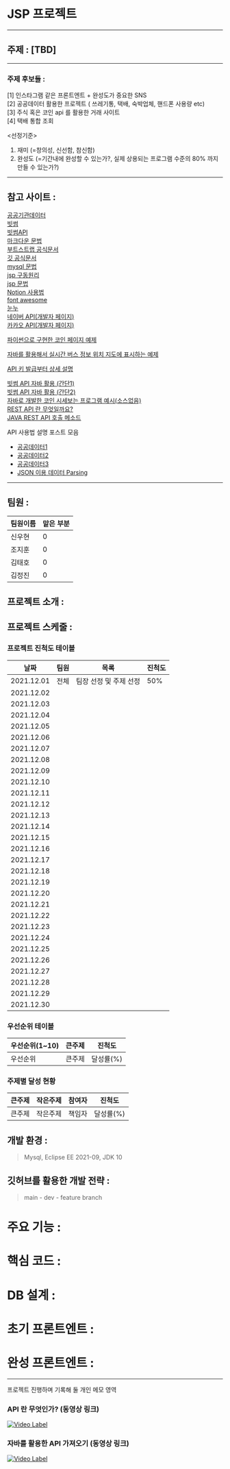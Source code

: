 # JSP 프로젝트
---
## 주제 : [TBD]
---

### 주제 후보들 : 

[1] 인스타그램 같은 프론트엔트 + 완성도가 중요한 SNS  
[2] 공공데이터 활용한 프로젝트 ( 쓰레기통, 택배, 숙박업체, 핸드폰 사용량 etc)  
[3] 주식 혹은 코인 api 를 활용한 거래 사이트   
[4] 택배 통합 조회   

<선정기준>
1. 재미 (=창의성, 신선함, 참신함)  
2. 완성도 (=기간내에 완성할 수 있는가?, 실제 상용되는 프로그램 수준의 80% 까지 만들 수 있는가?)  
---

## 참고 사이트 :
[공공기관데이터](https://www.data.go.kr/index.do)  
[빗썸](https://www.bithumb.com/)   
[빗썸API](https://apidocs.bithumb.com/docs/api_info)   
[마크다운 문법](https://gist.github.com/ihoneymon/652be052a0727ad59601)   
[부트스트랩 공식문서](https://getbootstrap.com/docs/5.1/getting-started/introduction/)   
[깃 공식문서](https://git-scm.com/book/ko/v2)   
[mysql 문법](http://tcpschool.com/mysql/mysql_basic_syntax)   
[jsp 구동원리](https://atoz-develop.tistory.com/entry/JSP-%EA%B5%AC%EB%8F%99-%EC%9B%90%EB%A6%AC?category=796489)   
[jsp 문법](https://atoz-develop.tistory.com/entry/JSP-%EA%B8%B0%EB%B3%B8-%EB%AC%B8%EB%B2%95-%EC%B4%9D-%EC%A0%95%EB%A6%AC-%ED%85%9C%ED%94%8C%EB%A6%BF-%EB%8D%B0%EC%9D%B4%ED%84%B0-JSP-%EC%A0%84%EC%9A%A9-%ED%83%9C%EA%B7%B8-%EB%82%B4%EC%9E%A5-%EA%B0%9D%EC%B2%B4)   
[Notion 사용법](https://www.notion.so/Notion-Tutorial-X-ABONEU-3cee21ebb7a4404cbf31a2e8cc98d5b9)   
[font awesome](https://fontawesome.com/)   
[눈누](https://noonnu.cc/)   
[네이버 API(개발자 페이지)](https://developers.naver.com/main/)   
[카카오 API(개발자 페이지)](https://developers.kakao.com/product)   

[파이썬으로 구현한 코인 페이지 예제](https://velog.io/@wltjs10645/wecode-2%EC%B0%A8-%ED%94%84%EB%A1%9C%EC%A0%9D%ED%8A%B8-%EC%BD%94%EC%9D%B8%EC%9B%90-%EC%95%94%ED%98%B8%ED%99%94%ED%8F%90-%EA%B1%B0%EB%9E%98%EC%86%8C-%ED%81%B4%EB%A1%A0-%EC%BD%94%EB%94%A9)   

[자바를 활용해서 실시간 버스 정보 위치 지도에 표시하는 예제](https://kalza.tistory.com/40)   

[API 키 발급부터 상세 설명](https://jeong-pro.tistory.com/143)   

[빗썸 API 자바 활용 (간단1)](https://steemit.com/kr/@coindori/public-api)   
[빗썸 API 자바 활용 (간단2)](https://hive.blog/kr-dev/@nhj12311/6gy5ct)  
[자바로 개발한 코인 시세보는 프로그램 예시(소스없음)](https://www.ddengle.com/develop/11064416)   
[REST API 란 무엇일까요?](https://www.redhat.com/ko/topics/api/what-is-a-rest-api)   
[JAVA REST API 호출 메소드](https://heum-story.tistory.com/124)   


API 사용법 설명 포스트 모음 
  - [공공데이터1](https://fbtmdwhd33.tistory.com/264)   
  - [공공데이터2](https://medium.com/@kimddub/java-open-api-%EC%82%AC%EC%9A%A9-559fe23fb608)   
  - [공공데이터3](https://jjung-a.tistory.com/14)   
  - [JSON 이용 데이터 Parsing](https://velog.io/@garam0410/Java-OPEN-API-%ED%8C%8C%EC%8B%B1%ED%95%98%EA%B8%B0-JSON)    
  
---
## 팀원 : 

팀원이름 | 맡은 부분 | 
--- | --- |
신우현 | 0 |
조지훈 | 0 |
김태호 | 0 |
김정진 | 0 |

## 프로젝트 소개 :

## 프로젝트 스케줄 :

### 프로젝트 진척도 테이블

날짜 | 팀원 | 목록 | 진척도 |
--- | --- | --- | --- |
2021.12.01 | 전체 | 팀장 선정 및 주제 선정 | 50% |
2021.12.02 |  |  |  |
2021.12.03 |  |  |  |
2021.12.04 |  |  |  |
2021.12.05 |  |  |  |
2021.12.06 |  |  |  |
2021.12.07 |  |  |  |
2021.12.08 |  |  |  |
2021.12.09 |  |  |  |
2021.12.10 |  |  |  |
2021.12.11 |  |  |  |
2021.12.12 |  |  |  |
2021.12.13 |  |  |  |
2021.12.14 |  |  |  |
2021.12.15 |  |  |  |
2021.12.16 |  |  |  |
2021.12.17 |  |  |  |
2021.12.18 |  |  |  |
2021.12.19 |  |  |  |
2021.12.20 |  |  |  |
2021.12.21 |  |  |  |
2021.12.22 |  |  |  |
2021.12.23 |  |  |  |
2021.12.24 |  |  |  |
2021.12.25 |  |  |  |
2021.12.26 |  |  |  |
2021.12.27 |  |  |  |
2021.12.28 |  |  |  |
2021.12.29 |  |  |  |
2021.12.30 |  |  |  |

### 우선순위 테이블

우선순위(1~10) | 큰주제 | 진척도 |
--- | --- | --- |
우선순위 | 큰주제 | 달성률(%) |

### 주제별 달성 현황

큰주제 | 작은주제 | 참여자 | 진척도 |
--- | --- | --- | --- |
큰주제 | 작은주제 | 책임자 | 달성률(%) |


## 개발 환경 : 
> Mysql, Eclipse EE 2021-09, JDK 10

## 깃허브를 활용한 개발 전략 : 

> main - dev - feature branch 



# 주요 기능 : 

# 핵심 코드 : 

# DB 설계 : 

# 초기 프론트엔트 : 

# 완성 프론트엔트 : 




---

프로젝트 진행하며 기록해 둘 개인 메모 영역 
### API 란 무엇인가? (동영상 링크)

[![Video Label](https://user-images.githubusercontent.com/30681841/144195925-996226ca-dce6-4799-83b4-be3572745d1d.png)](https://youtu.be/iyFHfzCRHA8)


### 자바를 활용한 API 가져오기 (동영상 링크)  

[![Video Label](https://user-images.githubusercontent.com/30681841/144356722-fc26e733-da4d-40d6-909a-ab3bc64e5e98.png)](https://youtu.be/mNE_Fo7zNgo)

